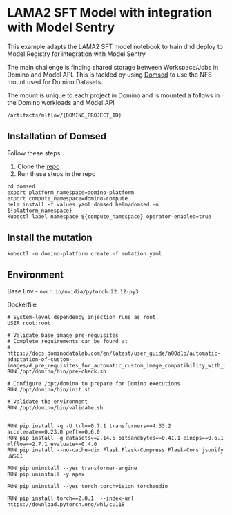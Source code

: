 # LAMA2 SFT Model with integration with Model Sentry

This example adapts the LAMA2 SFT model notebook to train dnd deploy to Model Registry for integration with Model Sentry

The main challenge is finding shared storage between Workspace/Jobs in Domino and Model API. This is tackled by using
[Domsed](https://github.com/cerebrotech/domsed) to use the NFS mount used for Domino Datasets.

The mount is unique to each project in Domino and is mounted a follows in the Domino workloads and Model API

```shell
/artifacts/mlflow/{DOMINO_PROJECT_ID}
```

## Installation of Domsed

Follow these steps:

1. Clone the [repo](https://github.com/dominodatalab/domino-field-solutions-installations)
2. Run these steps in the repo

```shell
cd domsed
export platform_namespace=domino-platform
export compute_namespace=domino-compute
helm install -f values.yaml domsed helm/domsed -n ${platform_namespace}
kubectl label namespace ${compute_namespace} operator-enabled=true
```

## Install the mutation
```shell
kubectl -n domino-platform create -f mutation.yaml
```

## Environment

Base Env - `nvcr.io/nvidia/pytorch:22.12-py3`

Dockerfile

```
# System-level dependency injection runs as root
USER root:root

# Validate base image pre-requisites
# Complete requirements can be found at
# https://docs.dominodatalab.com/en/latest/user_guide/a00d1b/automatic-adaptation-of-custom-images/#_pre_requisites_for_automatic_custom_image_compatibility_with_domino
RUN /opt/domino/bin/pre-check.sh

# Configure /opt/domino to prepare for Domino executions
RUN /opt/domino/bin/init.sh

# Validate the environment
RUN /opt/domino/bin/validate.sh


RUN pip install -q -U trl==0.7.1 transformers==4.33.2 accelerate==0.23.0 peft==0.6.0
RUN pip install -q datasets==2.14.5 bitsandbytes==0.41.1 einops==0.6.1 mlflow==2.7.1 evaluate==0.4.0
RUN pip install --no-cache-dir Flask Flask-Compress Flask-Cors jsonify uWSGI 

RUN pip uninstall --yes transformer-engine
RUN pip uninstall -y apex

RUN pip uninstall --yes torch torchvision torchaudio

RUN pip install torch==2.0.1  --index-url https://download.pytorch.org/whl/cu118
```